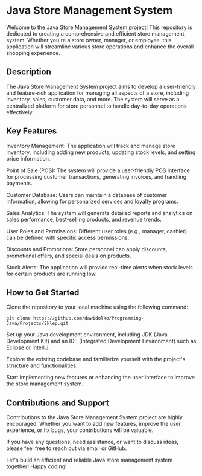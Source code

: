 # Java Store Management System
Welcome to the Java Store Management System project! This repository is dedicated to creating a comprehensive and efficient store management system. Whether you're a store owner, manager, or employee, this application will streamline various store operations and enhance the overall shopping experience.

## Description
The Java Store Management System project aims to develop a user-friendly and feature-rich application for managing all aspects of a store, including inventory, sales, customer data, and more. The system will serve as a centralized platform for store personnel to handle day-to-day operations effectively.

## Key Features
Inventory Management: The application will track and manage store inventory, including adding new products, updating stock levels, and setting price information.

Point of Sale (POS): The system will provide a user-friendly POS interface for processing customer transactions, generating invoices, and handling payments.

Customer Database: Users can maintain a database of customer information, allowing for personalized services and loyalty programs.

Sales Analytics: The system will generate detailed reports and analytics on sales performance, best-selling products, and revenue trends.

User Roles and Permissions: Different user roles (e.g., manager, cashier) can be defined with specific access permissions.

Discounts and Promotions: Store personnel can apply discounts, promotional offers, and special deals on products.

Stock Alerts: The application will provide real-time alerts when stock levels for certain products are running low.

## How to Get Started
Clone the repository to your local machine using the following command:

```
git clone https://github.com/dawidolko/Programming-Java/Projects/Sklep.git
```
Set up your Java development environment, including JDK (Java Development Kit) and an IDE (Integrated Development Environment) such as Eclipse or IntelliJ.

Explore the existing codebase and familiarize yourself with the project's structure and functionalities.

Start implementing new features or enhancing the user interface to improve the store management system.

## Contributions and Support
Contributions to the Java Store Management System project are highly encouraged! Whether you want to add new features, improve the user experience, or fix bugs, your contributions will be valuable.

If you have any questions, need assistance, or want to discuss ideas, please feel free to reach out via email or GitHub.

Let's build an efficient and reliable Java store management system together! Happy coding!
